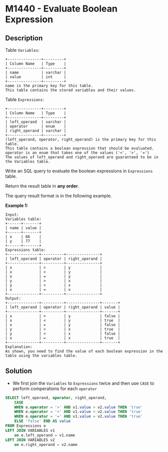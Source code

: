 # M1440 - Evaluate Boolean Expression

## Description

Table `Variables`:

```
+---------------+---------+
| Column Name   | Type    |
+---------------+---------+
| name          | varchar |
| value         | int     |
+---------------+---------+
name is the primary key for this table.
This table contains the stored variables and their values.
```

 

Table `Expressions`:

```
+---------------+---------+
| Column Name   | Type    |
+---------------+---------+
| left_operand  | varchar |
| operator      | enum    |
| right_operand | varchar |
+---------------+---------+
(left_operand, operator, right_operand) is the primary key for this table.
This table contains a boolean expression that should be evaluated.
operator is an enum that takes one of the values ('<', '>', '=')
The values of left_operand and right_operand are guaranteed to be in the Variables table.
```

 

Write an SQL query to evaluate the boolean expressions in `Expressions` table.

Return the result table in **any order**.

The query result format is in the following example.

 

**Example 1:**

```
Input: 
Variables table:
+------+-------+
| name | value |
+------+-------+
| x    | 66    |
| y    | 77    |
+------+-------+
Expressions table:
+--------------+----------+---------------+
| left_operand | operator | right_operand |
+--------------+----------+---------------+
| x            | >        | y             |
| x            | <        | y             |
| x            | =        | y             |
| y            | >        | x             |
| y            | <        | x             |
| x            | =        | x             |
+--------------+----------+---------------+
Output: 
+--------------+----------+---------------+-------+
| left_operand | operator | right_operand | value |
+--------------+----------+---------------+-------+
| x            | >        | y             | false |
| x            | <        | y             | true  |
| x            | =        | y             | false |
| y            | >        | x             | true  |
| y            | <        | x             | false |
| x            | =        | x             | true  |
+--------------+----------+---------------+-------+
Explanation: 
As shown, you need to find the value of each boolean expression in the table using the variables table.
```



## Solution

- We first join the `Variables` to `Expressions` twice and then use `CASE` to perform comperations for each `operator`

```sql
SELECT left_operand, operator, right_operand,
	CASE 
	WHEN e.operator = '>' AND v1.value > v2.value THEN 'true' 
	WHEN e.operator = '<' AND v1.value < v2.value THEN 'true' 
	WHEN e.operator = '=' AND v1.value = v2.value THEN 'true' 
	ELSE 'false' END AS value
FROM Expressions e 
LEFT JOIN VARIABLES v1 
    on e.left_operand = v1.name
LEFT JOIN VARIABLES v2 
    on e.right_operand = v2.name
```

